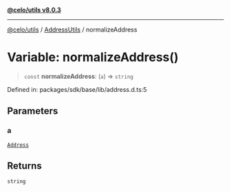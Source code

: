 [**@celo/utils v8.0.3**](../../../../README.md)

***

[@celo/utils](../../../../README.md) / [AddressUtils](../README.md) / normalizeAddress

# Variable: normalizeAddress()

> `const` **normalizeAddress**: (`a`) => `string`

Defined in: packages/sdk/base/lib/address.d.ts:5

## Parameters

### a

[`Address`](../type-aliases/Address.md)

## Returns

`string`
